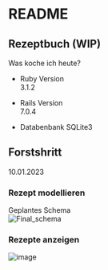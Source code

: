 # README

## Rezeptbuch (WIP)
Was koche ich heute?

* Ruby Version\
3.1.2

* Rails Version\
7.0.4

* Databenbank
SQLite3

## Forstshritt
10.01.2023
### Rezept modellieren
Geplantes Schema\
![Final_schema](https://user-images.githubusercontent.com/2192560/211774180-5b8bc14b-f4a9-43ae-b3a0-cb6f9a061303.PNG)
### Rezepte anzeigen
![image](https://user-images.githubusercontent.com/2192560/211774596-af441613-7316-4226-81ad-aaa44be1977f.png)
